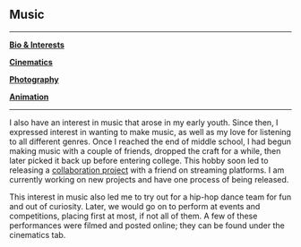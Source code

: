 ## Music

---
[**Bio & Interests**](https://github.com/dretw25/AboutMe.git)

[**Cinematics**](Cinematics.md)

[**Photography**](Photography.md)

[**Animation**]()

---
I also have an interest in music that arose in my early youth. Since then, I expressed interest in wanting to make music, as well as my love for listening to all different genres. Once I reached the end of middle school, I had begun making music with a couple of friends, dropped the craft for a while, then later picked it back up before entering college. This hobby soon led to releasing a [collaboration project](https://soundcloud.com/g3nosavage/sets/open-house) with a friend on streaming platforms. I am currently working on new projects and have one process of being released. 

This interest in music also led me to try out for a hip-hop dance team for fun and out of curiosity. Later, we would go on to perform at events and competitions, placing first at most, if not all of them. A few of these performances were filmed and posted online; they can be found under the cinematics tab.
